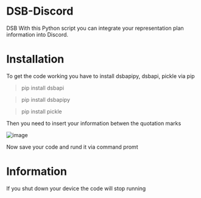 # DSB-Discord
DSB
With this Python script you can integrate your representation plan information into Discord.

# Installation

To get the code working you have to install dsbapipy, dsbapi, pickle via pip

> pip install dsbapi

> pip install dsbapipy

> pip install pickle

Then you need to insert your information betwen the quotation marks
 
![image](https://user-images.githubusercontent.com/95987806/174065316-d3c3483b-9d08-4400-9d02-91a8f6e44139.png)

Now save your code and rund it via command promt

# Information

If you shut down your device the code will stop running
